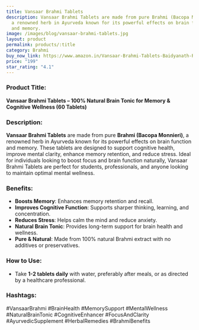 ```yaml
---
title: Vansaar Brahmi Tablets
description: Vansaar Brahmi Tablets are made from pure Brahmi (Bacopa Monnieri),
  a renowned herb in Ayurveda known for its powerful effects on brain function
  and memory.
image: /images/blog/vansaar-brahmi-tablets.jpg
layout: product
permalink: products/:title
category: Brahmi
buy_now_link: https://www.amazon.in/Vansaar-Brahmi-Tablets-Baidyanath-Relaxation/dp/B09D3VJD6B/ref=sr_1_27?crid=U72N30JP0KKO&tag=ayushmonk-21
price: "199"
star_rating: "4.1"
---
```

### Product Title:
**Vansaar Brahmi Tablets – 100% Natural Brain Tonic for Memory & Cognitive Wellness (60 Tablets)**

### Description:
**Vansaar Brahmi Tablets** are made from pure **Brahmi (Bacopa Monnieri)**, a renowned herb in Ayurveda known for its powerful effects on brain function and memory. These tablets are designed to support cognitive health, improve mental clarity, enhance memory retention, and reduce stress. Ideal for individuals looking to boost focus and brain function naturally, Vansaar Brahmi Tablets are perfect for students, professionals, and anyone looking to maintain optimal mental wellness.

### Benefits:
- **Boosts Memory**: Enhances memory retention and recall.
- **Improves Cognitive Function**: Supports sharper thinking, learning, and concentration.
- **Reduces Stress**: Helps calm the mind and reduce anxiety.
- **Natural Brain Tonic**: Provides long-term support for brain health and wellness.
- **Pure & Natural**: Made from 100% natural Brahmi extract with no additives or preservatives.

### How to Use:
- Take **1-2 tablets daily** with water, preferably after meals, or as directed by a healthcare professional.

### Hashtags:
#VansaarBrahmi #BrainHealth #MemorySupport #MentalWellness #NaturalBrainTonic #CognitiveEnhancer #FocusAndClarity #AyurvedicSupplement #HerbalRemedies #BrahmiBenefits
